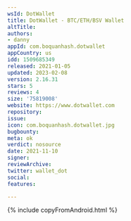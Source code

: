 ```yaml
---
wsId: DotWallet
title: DotWallet - BTC/ETH/BSV Wallet
altTitle: 
authors:
- danny
appId: com.boquanhash.dotwallet
appCountry: us
idd: 1509685349
released: 2021-01-05
updated: 2023-02-08
version: 2.16.31
stars: 5
reviews: 4
size: '75819008'
website: https://www.dotwallet.com
repository: 
issue: 
icon: com.boquanhash.dotwallet.jpg
bugbounty: 
meta: ok
verdict: nosource
date: 2021-11-10
signer: 
reviewArchive: 
twitter: wallet_dot
social: 
features: 

---
```


{% include copyFromAndroid.html %}
